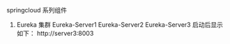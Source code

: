 springcloud 系列组件

1. Eureka 集群
   Eureka-Server1 Eureka-Server2 Eureka-Server3
   启动后显示如下：
   http://server3:8003  
   
   
  
